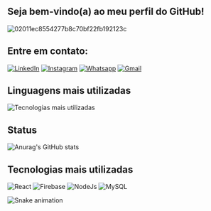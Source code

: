 ## Seja bem-vindo(a) ao meu perfil do GitHub!

![02011ec8554277b8c70bf22fb192123c](https://github.com/user-attachments/assets/a14476fe-96bd-4210-92cf-bddce6c250fc)

## Entre em contato:
[![LinkedIn](https://img.shields.io/badge/LinkedIn-0077B5?style=for-the-badge&logo=linkedin&logoColor=white
)](https://www.linkedin.com/in/lucas-de-souza-silva-4937bb198/)
[![Instagram](https://img.shields.io/badge/Instagram-E4405F?style=for-the-badge&logo=instagram&logoColor=white)](https://www.instagram.com/lucas_dev.js)
[![Whatsapp](https://img.shields.io/badge/WhatsApp-25D366?style=for-the-badge&logo=whatsapp&logoColor=white)](https://wa.me/5581983437379)
[![Gmail](https://img.shields.io/badge/Gmail-D14836?style=for-the-badge&logo=gmail&logoColor=white)](lucas.desenvolvedor.js@gmail.com)

## Linguagens mais utilizadas
![Tecnologias mais utilizadas](https://github-readme-stats.vercel.app/api/top-langs/?username=LucasSSilvaJS&layout=compact)

## Status
![Anurag's GitHub stats](https://github-readme-stats.vercel.app/api?username=LucasSSilvaJS&show_icons=true&theme=tokyonight)

## Tecnologias mais utilizadas
![React](https://img.shields.io/badge/React-20232A?style=for-the-badge&logo=react&logoColor=61DAFB)
![Firebase](https://img.shields.io/badge/firebase-a08021?style=for-the-badge&logo=firebase&logoColor=ffcd34)
![NodeJs](https://img.shields.io/badge/Node.js-43853D?style=for-the-badge&logo=node.js&logoColor=white)
![MySQL](https://img.shields.io/badge/mysql-4479A1.svg?style=for-the-badge&logo=mysql&logoColor=white)


![Snake animation](https://github.com/LucasSSilvaJS/LucasSSilvaJS/blob/output/github-contribution-grid-snake.svg)
